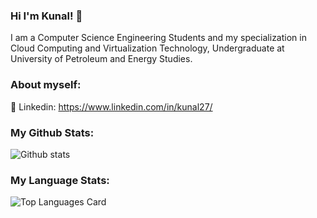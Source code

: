###  Hi  I'm  Kunal! 👋

I am a Computer Science Engineering Students and my specialization in Cloud Computing and Virtualization Technology, Undergraduate at University of Petroleum and Energy Studies.

### About myself:


🔘 Linkedin: https://www.linkedin.com/in/kunal27/


### My Github Stats:
![Github stats](https://github-readme-stats.vercel.app/api?username=Kunal&theme=highcontrast&show_icons=true&count_private=true)

### My Language Stats:
![Top Languages Card](https://github-readme-stats.vercel.app/api/top-langs/?username=shinokada)
